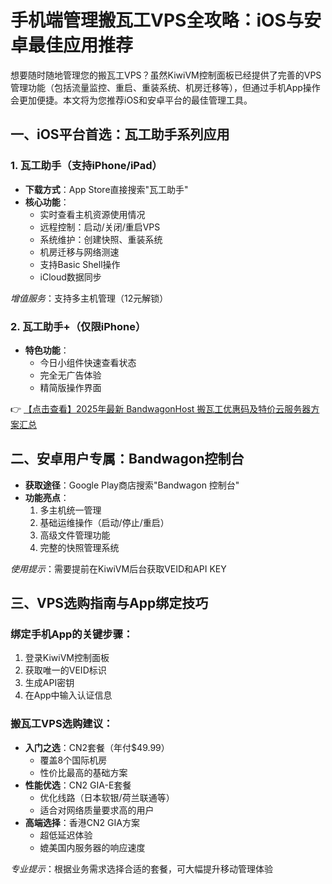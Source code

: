 # 手机端管理搬瓦工VPS全攻略：iOS与安卓最佳应用推荐

想要随时随地管理您的搬瓦工VPS？虽然KiwiVM控制面板已经提供了完善的VPS管理功能（包括流量监控、重启、重装系统、机房迁移等），但通过手机App操作会更加便捷。本文将为您推荐iOS和安卓平台的最佳管理工具。

## 一、iOS平台首选：瓦工助手系列应用

### 1. 瓦工助手（支持iPhone/iPad）
- **下载方式**：App Store直接搜索"瓦工助手"
- **核心功能**：
  - 实时查看主机资源使用情况
  - 远程控制：启动/关闭/重启VPS
  - 系统维护：创建快照、重装系统
  - 机房迁移与网络测速
  - 支持Basic Shell操作
  - iCloud数据同步

*增值服务*：支持多主机管理（12元解锁）

### 2. 瓦工助手+（仅限iPhone）
- **特色功能**：
  - 今日小组件快速查看状态
  - 完全无广告体验
  - 精简版操作界面

👉 [【点击查看】2025年最新 BandwagonHost 搬瓦工优惠码及特价云服务器方案汇总](https://bit.ly/banwagon)

## 二、安卓用户专属：Bandwagon控制台

- **获取途径**：Google Play商店搜索"Bandwagon 控制台"
- **功能亮点**：
  1. 多主机统一管理
  2. 基础运维操作（启动/停止/重启）
  3. 高级文件管理功能
  4. 完整的快照管理系统

*使用提示*：需要提前在KiwiVM后台获取VEID和API KEY

## 三、VPS选购指南与App绑定技巧

### 绑定手机App的关键步骤：
1. 登录KiwiVM控制面板
2. 获取唯一的VEID标识
3. 生成API密钥
4. 在App中输入认证信息

### 搬瓦工VPS选购建议：
- **入门之选**：CN2套餐（年付$49.99）
  - 覆盖8个国际机房
  - 性价比最高的基础方案
- **性能优选**：CN2 GIA-E套餐
  - 优化线路（日本软银/荷兰联通等）
  - 适合对网络质量要求高的用户
- **高端选择**：香港CN2 GIA方案
  - 超低延迟体验
  - 媲美国内服务器的响应速度

*专业提示*：根据业务需求选择合适的套餐，可大幅提升移动管理体验